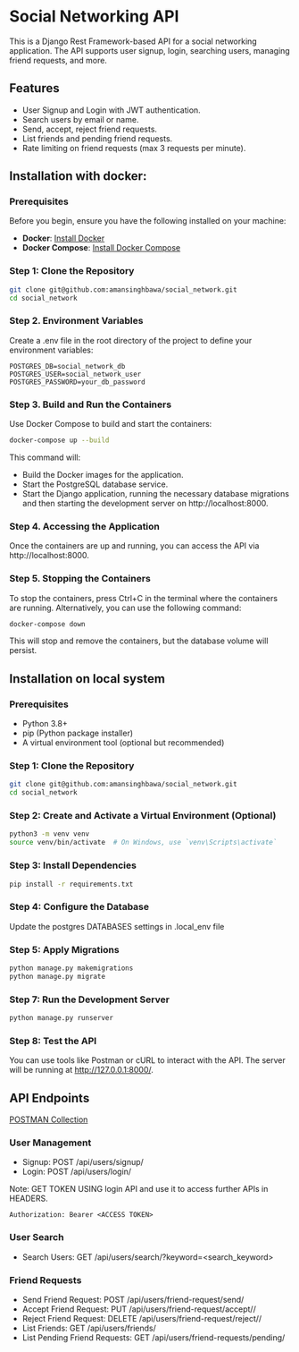 # Social Networking API

This is a Django Rest Framework-based API for a social networking application. The API supports user signup, login, searching users, managing friend requests, and more.

## Features

- User Signup and Login with JWT authentication.
- Search users by email or name.
- Send, accept, reject friend requests.
- List friends and pending friend requests.
- Rate limiting on friend requests (max 3 requests per minute).



## Installation with docker:

### Prerequisites

Before you begin, ensure you have the following installed on your machine:

- **Docker**: [Install Docker](https://docs.docker.com/get-docker/)
- **Docker Compose**: [Install Docker Compose](https://docs.docker.com/compose/install/)

### Step 1: Clone the Repository

```bash
git clone git@github.com:amansinghbawa/social_network.git
cd social_network
```

### Step 2. Environment Variables
Create a .env file in the root directory of the project to define your environment variables:
```environment
POSTGRES_DB=social_network_db
POSTGRES_USER=social_network_user
POSTGRES_PASSWORD=your_db_password
```

### Step 3. Build and Run the Containers
Use Docker Compose to build and start the containers:

```bash
docker-compose up --build
```
This command will:
- Build the Docker images for the application.
- Start the PostgreSQL database service.
- Start the Django application, running the necessary database migrations and then starting the development server on http://localhost:8000.

### Step 4. Accessing the Application
Once the containers are up and running, you can access the API via http://localhost:8000.

### Step 5. Stopping the Containers
To stop the containers, press Ctrl+C in the terminal where the containers are running. Alternatively, you can use the following command:
```bash
docker-compose down
```
This will stop and remove the containers, but the database volume will persist.


## Installation on local system

### Prerequisites

- Python 3.8+
- pip (Python package installer)
- A virtual environment tool (optional but recommended)

### Step 1: Clone the Repository

```bash
git clone git@github.com:amansinghbawa/social_network.git
cd social_network
```

### Step 2: Create and Activate a Virtual Environment (Optional)
```bash
python3 -m venv venv
source venv/bin/activate  # On Windows, use `venv\Scripts\activate`
```


### Step 3: Install Dependencies
```bash
pip install -r requirements.txt
```

### Step 4: Configure the Database
Update the postgres DATABASES settings in .local_env file

### Step 5: Apply Migrations
```bash
python manage.py makemigrations
python manage.py migrate
```

### Step 7: Run the Development Server
```bash
python manage.py runserver
```

### Step 8: Test the API
You can use tools like Postman or cURL to interact with the API. The server will be running at http://127.0.0.1:8000/.


## API Endpoints
[POSTMAN Collection](Social_media_app.postman_collection.json)

### User Management
- Signup: POST /api/users/signup/
- Login: POST /api/users/login/

Note: GET TOKEN USING login API and use it to access further APIs in HEADERS.
```
Authorization: Bearer <ACCESS TOKEN>
```

### User Search
- Search Users: GET /api/users/search/?keyword=<search_keyword>

### Friend Requests
- Send Friend Request: POST /api/users/friend-request/send/
- Accept Friend Request: PUT /api/users/friend-request/accept/<pk>/
- Reject Friend Request: DELETE /api/users/friend-request/reject/<pk>/
- List Friends: GET /api/users/friends/
- List Pending Friend Requests: GET /api/users/friend-requests/pending/



